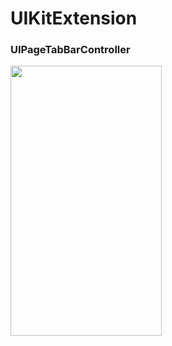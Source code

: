 # UIKitExtension


### UIPageTabBarController
<img src="https://github.com/nathantannar4/UIKitExtension/raw/master/Screenshots/UIPageTabBarController.gif" width="242" height="432">
